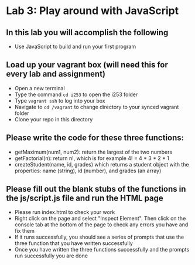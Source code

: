 # Lab 3: Play around with JavaScript

## In this lab you will accomplish the following
 - Use JavaScript to build and run your first program
 
 ## Load up your vagrant box (will need this for every lab and assignment)
 - Open a new terminal
 - Type the command ```cd i253``` to open the i253 folder
 - Type ```vagrant ssh``` to log into your box
 - Navigate to ```cd /vagrant``` to change directory to your synced vagrant folder
 - Clone your repo in this directory

## Please write the code for these three functions:
 - getMaximum(num1, num2): return the largest of the two numbers
 - getFactorial(n): return n!, which is for example 4! = 4 * 3 * 2 * 1
 - createStudent(name, id, grades) which returns a student object with the properties: name (string), id (number), and grades (an array)

## Please fill out the blank stubs of the functions in the js/script.js file and run the HTML page
 - Please run index.html to check your work
 - Right click on the page and select "Inspect Element". Then click on the console tab at the bottom of the page to check any errors you have and fix them
 - If it runs successfully, you should see a series of prompts that use the three function that you have written successfully
 - Once you have written the three functions successfully and the prompts run successfully you are done


